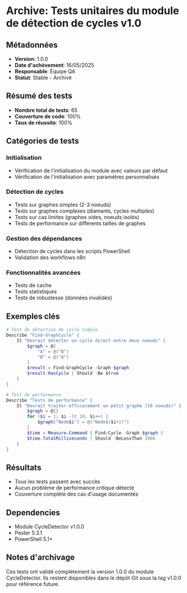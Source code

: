 # Archive: Tests unitaires du module de détection de cycles v1.0

## Métadonnées
- **Version**: 1.0.0
- **Date d'achèvement**: 16/05/2025
- **Responsable**: Équipe QA
- **Statut**: Stable - Archivé

## Résumé des tests
- **Nombre total de tests**: 65
- **Couverture de code**: 100%
- **Taux de réussite**: 100%

## Catégories de tests

### Initialisation
- Vérification de l'initialisation du module avec valeurs par défaut
- Vérification de l'initialisation avec paramètres personnalisés

### Détection de cycles
- Tests sur graphes simples (2-3 noeuds)
- Tests sur graphes complexes (diamants, cycles multiples)
- Tests sur cas limites (graphes vides, noeuds isolés)
- Tests de performance sur différents tailles de graphes

### Gestion des dépendances
- Détection de cycles dans les scripts PowerShell
- Validation des workflows n8n

### Fonctionnalités avancées
- Tests de cache
- Tests statistiques
- Tests de robustesse (données invalides)

## Exemples clés

```powershell
# Test de détection de cycle simple
Describe "Find-GraphCycle" {
    It "Devrait détecter un cycle direct entre deux noeuds" {
        $graph = @{
            "A" = @("B")
            "B" = @("A")
        }
        $result = Find-GraphCycle -Graph $graph
        $result.HasCycle | Should -Be $true
    }
}

# Test de performance
Describe "Tests de performance" {
    It "Devrait traiter efficacement un petit graphe (10 noeuds)" {
        $graph = @{}
        for ($i = 1; $i -lt 10; $i++) {
            $graph["Node$i"] = @("Node$($i+1)")
        }
        $time = Measure-Command { Find-Cycle -Graph $graph }
        $time.TotalMilliseconds | Should -BeLessThan 1000
    }
}
```

## Résultats
- Tous les tests passent avec succès
- Aucun problème de performance critique détecté
- Couverture complète des cas d'usage documentés

## Dependencies
- Module CycleDetector v1.0.0
- Pester 5.3.1
- PowerShell 5.1+

## Notes d'archivage
Ces tests ont validé complètement la version 1.0.0 du module CycleDetector. Ils restent disponibles dans le dépôt Git sous la tag v1.0.0 pour référence future.
